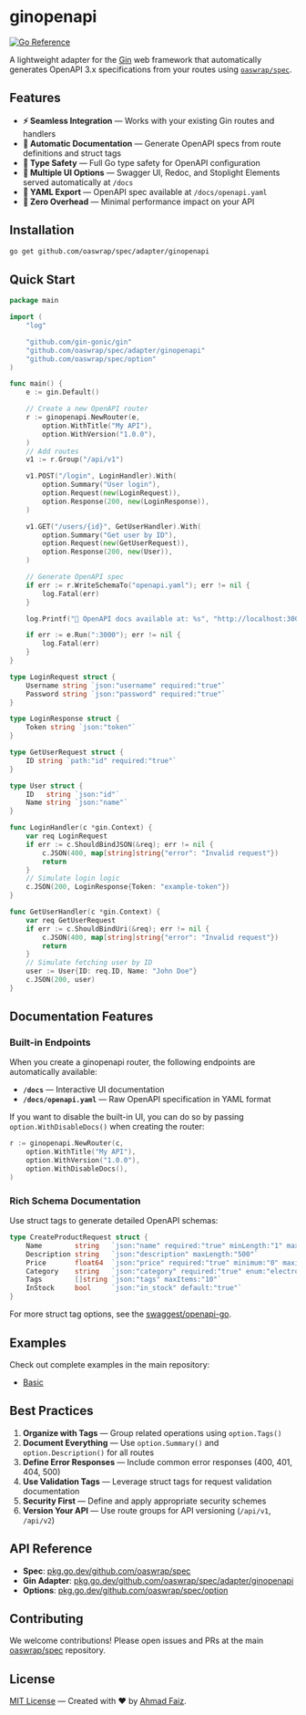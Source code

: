 # ginopenapi

[![Go Reference](https://pkg.go.dev/badge/github.com/oaswrap/spec/adapter/ginopenapi.svg)](https://pkg.go.dev/github.com/oaswrap/spec/adapter/ginopenapi)

A lightweight adapter for the [Gin](https://github.com/gin-gonic/gin) web framework that automatically generates OpenAPI 3.x specifications from your routes using [`oaswrap/spec`](https://github.com/oaswrap/spec).

## Features

- **⚡ Seamless Integration** — Works with your existing Gin routes and handlers
- **📝 Automatic Documentation** — Generate OpenAPI specs from route definitions and struct tags
- **🎯 Type Safety** — Full Go type safety for OpenAPI configuration
- **🔧 Multiple UI Options** — Swagger UI, Redoc, and Stoplight Elements served automatically at `/docs`
- **📄 YAML Export** — OpenAPI spec available at `/docs/openapi.yaml`
- **🚀 Zero Overhead** — Minimal performance impact on your API

## Installation

```bash
go get github.com/oaswrap/spec/adapter/ginopenapi
```

## Quick Start

```go
package main

import (
	"log"

	"github.com/gin-gonic/gin"
	"github.com/oaswrap/spec/adapter/ginopenapi"
	"github.com/oaswrap/spec/option"
)

func main() {
	e := gin.Default()

	// Create a new OpenAPI router
	r := ginopenapi.NewRouter(e,
		option.WithTitle("My API"),
		option.WithVersion("1.0.0"),
	)
	// Add routes
	v1 := r.Group("/api/v1")

	v1.POST("/login", LoginHandler).With(
		option.Summary("User login"),
		option.Request(new(LoginRequest)),
		option.Response(200, new(LoginResponse)),
	)

	v1.GET("/users/{id}", GetUserHandler).With(
		option.Summary("Get user by ID"),
		option.Request(new(GetUserRequest)),
		option.Response(200, new(User)),
	)

	// Generate OpenAPI spec
	if err := r.WriteSchemaTo("openapi.yaml"); err != nil {
		log.Fatal(err)
	}

	log.Printf("🚀 OpenAPI docs available at: %s", "http://localhost:3000/docs")

	if err := e.Run(":3000"); err != nil {
		log.Fatal(err)
	}
}

type LoginRequest struct {
	Username string `json:"username" required:"true"`
	Password string `json:"password" required:"true"`
}

type LoginResponse struct {
	Token string `json:"token"`
}

type GetUserRequest struct {
	ID string `path:"id" required:"true"`
}

type User struct {
	ID   string `json:"id"`
	Name string `json:"name"`
}

func LoginHandler(c *gin.Context) {
	var req LoginRequest
	if err := c.ShouldBindJSON(&req); err != nil {
		c.JSON(400, map[string]string{"error": "Invalid request"})
		return
	}
	// Simulate login logic
	c.JSON(200, LoginResponse{Token: "example-token"})
}

func GetUserHandler(c *gin.Context) {
	var req GetUserRequest
	if err := c.ShouldBindUri(&req); err != nil {
		c.JSON(400, map[string]string{"error": "Invalid request"})
		return
	}
	// Simulate fetching user by ID
	user := User{ID: req.ID, Name: "John Doe"}
	c.JSON(200, user)
}
```

## Documentation Features

### Built-in Endpoints
When you create a ginopenapi router, the following endpoints are automatically available:

- **`/docs`** — Interactive UI documentation
- **`/docs/openapi.yaml`** — Raw OpenAPI specification in YAML format

If you want to disable the built-in UI, you can do so by passing `option.WithDisableDocs()` when creating the router:

```go
r := ginopenapi.NewRouter(c,
	option.WithTitle("My API"),
	option.WithVersion("1.0.0"),
	option.WithDisableDocs(),
)
```

### Rich Schema Documentation
Use struct tags to generate detailed OpenAPI schemas:

```go
type CreateProductRequest struct {
	Name        string   `json:"name" required:"true" minLength:"1" maxLength:"100"`
	Description string   `json:"description" maxLength:"500"`
	Price       float64  `json:"price" required:"true" minimum:"0" maximum:"999999.99"`
	Category    string   `json:"category" required:"true" enum:"electronics,books,clothing"`
	Tags        []string `json:"tags" maxItems:"10"`
	InStock     bool     `json:"in_stock" default:"true"`
}
```

For more struct tag options, see the [swaggest/openapi-go](https://github.com/swaggest/openapi-go?tab=readme-ov-file#features).

## Examples

Check out complete examples in the main repository:
- [Basic](https://github.com/oaswrap/spec/tree/main/examples/adapter/ginopenapi/basic)

## Best Practices

1. **Organize with Tags** — Group related operations using `option.Tags()`
2. **Document Everything** — Use `option.Summary()` and `option.Description()` for all routes
3. **Define Error Responses** — Include common error responses (400, 401, 404, 500)
4. **Use Validation Tags** — Leverage struct tags for request validation documentation
5. **Security First** — Define and apply appropriate security schemes
6. **Version Your API** — Use route groups for API versioning (`/api/v1`, `/api/v2`)

## API Reference

- **Spec**: [pkg.go.dev/github.com/oaswrap/spec](https://pkg.go.dev/github.com/oaswrap/spec)
- **Gin Adapter**: [pkg.go.dev/github.com/oaswrap/spec/adapter/ginopenapi](https://pkg.go.dev/github.com/oaswrap/spec/adapter/ginopenapi)
- **Options**: [pkg.go.dev/github.com/oaswrap/spec/option](https://pkg.go.dev/github.com/oaswrap/spec/option)

## Contributing

We welcome contributions! Please open issues and PRs at the main [oaswrap/spec](https://github.com/oaswrap/spec) repository.

## License

[MIT License](LICENSE) — Created with ❤️ by [Ahmad Faiz](https://github.com/afkdevs).